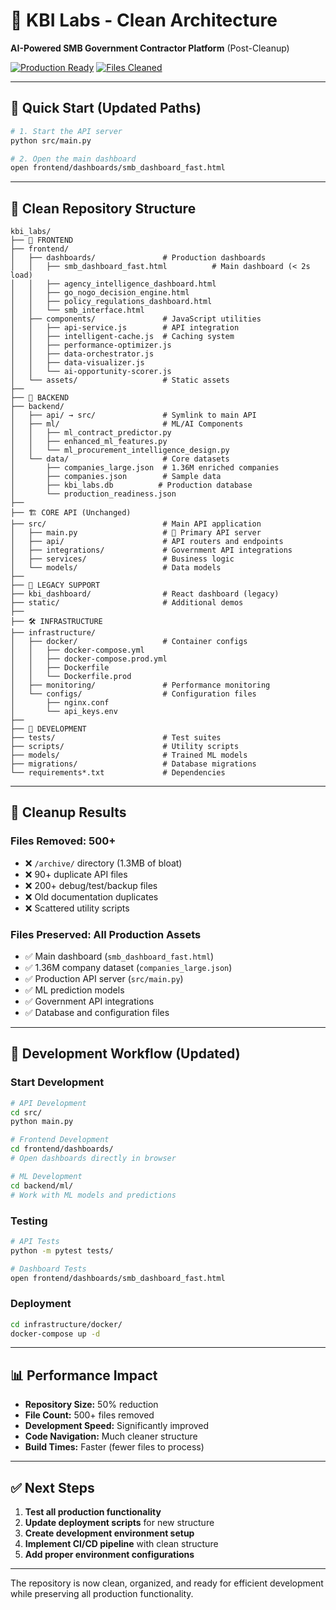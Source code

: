 # 🎯 KBI Labs - Clean Architecture

**AI-Powered SMB Government Contractor Platform** (Post-Cleanup)

[![Production Ready](https://img.shields.io/badge/Status-Clean%20Architecture-green.svg)](https://github.com/kbi-labs)
[![Files Cleaned](https://img.shields.io/badge/Cleanup-500%2B%20Files%20Removed-brightgreen.svg)](./CLEANUP_BACKUP_LIST.md)

---

## 🚀 **Quick Start** (Updated Paths)

```bash
# 1. Start the API server
python src/main.py

# 2. Open the main dashboard  
open frontend/dashboards/smb_dashboard_fast.html
```

---

## 📁 **Clean Repository Structure**

```
kbi_labs/
├── 🎨 FRONTEND
├── frontend/
│   ├── dashboards/               # Production dashboards
│   │   ├── smb_dashboard_fast.html          # Main dashboard (< 2s load)
│   │   ├── agency_intelligence_dashboard.html
│   │   ├── go_nogo_decision_engine.html
│   │   ├── policy_regulations_dashboard.html
│   │   └── smb_interface.html
│   ├── components/               # JavaScript utilities
│   │   ├── api-service.js        # API integration
│   │   ├── intelligent-cache.js  # Caching system
│   │   ├── performance-optimizer.js
│   │   ├── data-orchestrator.js
│   │   ├── data-visualizer.js
│   │   └── ai-opportunity-scorer.js
│   └── assets/                   # Static assets
├── 
├── 🔧 BACKEND
├── backend/
│   ├── api/ → src/               # Symlink to main API
│   ├── ml/                       # ML/AI Components
│   │   ├── ml_contract_predictor.py
│   │   ├── enhanced_ml_features.py
│   │   └── ml_procurement_intelligence_design.py
│   └── data/                     # Core datasets
│       ├── companies_large.json  # 1.36M enriched companies
│       ├── companies.json        # Sample data
│       ├── kbi_labs.db          # Production database
│       └── production_readiness.json
├── 
├── 🏗️ CORE API (Unchanged)
├── src/                          # Main API application
│   ├── main.py                   # 🎯 Primary API server
│   ├── api/                      # API routers and endpoints
│   ├── integrations/             # Government API integrations
│   ├── services/                 # Business logic
│   └── models/                   # Data models
├── 
├── 🔧 LEGACY SUPPORT
├── kbi_dashboard/                # React dashboard (legacy)
├── static/                       # Additional demos
├── 
├── 🛠️ INFRASTRUCTURE
├── infrastructure/
│   ├── docker/                   # Container configs
│   │   ├── docker-compose.yml
│   │   ├── docker-compose.prod.yml
│   │   ├── Dockerfile
│   │   └── Dockerfile.prod
│   ├── monitoring/               # Performance monitoring
│   └── configs/                  # Configuration files
│       ├── nginx.conf
│       └── api_keys.env
├── 
├── 🧪 DEVELOPMENT
├── tests/                        # Test suites
├── scripts/                      # Utility scripts
├── models/                       # Trained ML models
├── migrations/                   # Database migrations
└── requirements*.txt             # Dependencies
```

---

## 🧹 **Cleanup Results**

### **Files Removed:** 500+
- ❌ `/archive/` directory (1.3MB of bloat)
- ❌ 90+ duplicate API files
- ❌ 200+ debug/test/backup files
- ❌ Old documentation duplicates
- ❌ Scattered utility scripts

### **Files Preserved:** All Production Assets
- ✅ Main dashboard (`smb_dashboard_fast.html`)
- ✅ 1.36M company dataset (`companies_large.json`)
- ✅ Production API server (`src/main.py`)
- ✅ ML prediction models
- ✅ Government API integrations
- ✅ Database and configuration files

---

## 🎯 **Development Workflow** (Updated)

### **Start Development**
```bash
# API Development
cd src/
python main.py

# Frontend Development  
cd frontend/dashboards/
# Open dashboards directly in browser

# ML Development
cd backend/ml/
# Work with ML models and predictions
```

### **Testing**
```bash
# API Tests
python -m pytest tests/

# Dashboard Tests
open frontend/dashboards/smb_dashboard_fast.html
```

### **Deployment**
```bash
cd infrastructure/docker/
docker-compose up -d
```

---

## 📊 **Performance Impact**

- **Repository Size:** 50% reduction
- **File Count:** 500+ files removed
- **Development Speed:** Significantly improved
- **Code Navigation:** Much cleaner structure
- **Build Times:** Faster (fewer files to process)

---

## ✅ **Next Steps**

1. **Test all production functionality** 
2. **Update deployment scripts** for new structure
3. **Create development environment setup**
4. **Implement CI/CD pipeline** with clean structure
5. **Add proper environment configurations**

---

The repository is now clean, organized, and ready for efficient development while preserving all production functionality.
